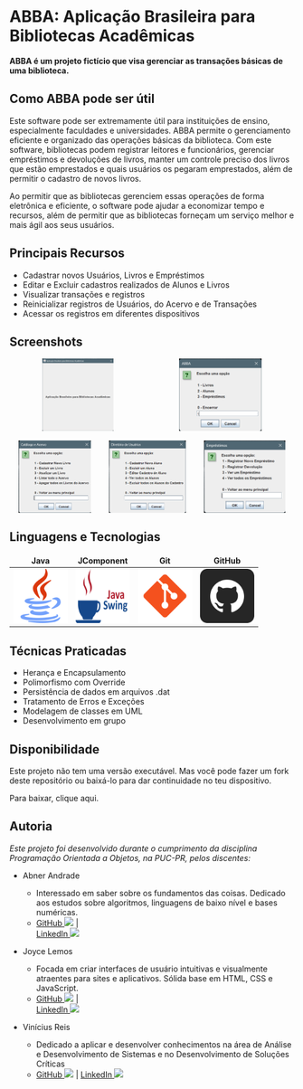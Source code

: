 # ABBA: Aplicação Brasileira para Bibliotecas Acadêmicas


**ABBA é um projeto fictício 
que visa gerenciar as transações básicas de uma biblioteca.**


## Como ABBA pode ser útil
Este software pode ser extremamente útil para instituições de ensino, especialmente faculdades e universidades. 
ABBA  permite o gerenciamento eficiente e organizado das operações básicas da biblioteca. 
Com este software, bibliotecas podem registrar leitores e funcionários, gerenciar empréstimos e devoluções de livros, manter um controle preciso dos livros que estão emprestados e quais usuários os pegaram emprestados, além de permitir o cadastro de novos livros.

Ao permitir que as bibliotecas gerenciem essas operações de forma eletrônica e eficiente, o software pode ajudar a economizar tempo e recursos, além de permitir que as bibliotecas forneçam um serviço melhor e mais ágil aos seus usuários. 

## Principais Recursos
- Cadastrar novos Usuários, Livros e Empréstimos
- Editar e Excluir cadastros realizados de Alunos e Livros
- Visualizar transações e registros
- Reinicializar registros de Usuários, do Acervo e de Transações
- Acessar os registros em diferentes dispositivos

## Screenshots
<div style="display: flex; justify-content: space-around;">
<img src="./to_readme/screenshot/screen-boasvindas.png" alt="Print de Menu Principal" height="128">
<img src="./to_readme/screenshot/screen-menuprincipal.png" alt="Print de Menu Principal" height="128">
</div>
<br>
<div style="display: flex; justify-content: space-around;">
<img src="./to_readme/screenshot/screen-acervo.png" alt="Print de Menu Principal" height="128">
<img src="./to_readme/screenshot/screen-usuarios.png" alt="Print de Menu Principal" height="128">
<img src="./to_readme/screenshot/screen-emprestimos.png" alt="Print de Menu Principal" height="128">
</div>

## Linguagens e Tecnologias
<table>
  <thead>
    <tr style="border: none;">
      <th style="border: none;">Java</th>
      <th style="border: none;">JComponent</th>
      <th style="border: none;">Git</th>
      <th style="border: none;">GitHub</th>
    </tr>
  </thead>
  <tbody >
    <tr style="border: none;">
      <td style="border: none;"><img src="./to_readme/java.png" width="96" height="96"></td>
      <td style="border: none;"><img src="./to_readme/javaswing.png" width="96" height="96"></td>
      <td style="border: none;"><img src="./to_readme/git.png" width="96" height="96"></td>
      <td style="border: none;"><img src="./to_readme/github.png" width="96" height="96"></td>
    </tr>
  </tbody>
</table>


## Técnicas Praticadas
- Herança e Encapsulamento
- Polimorfismo com Override
- Persistência de dados em arquivos .dat
- Tratamento de Erros e Exceções
- Modelagem de classes em UML
- Desenvolvimento em grupo


## Disponibilidade
Este projeto não tem uma versão executável. Mas você pode fazer um fork deste repositório ou baixá-lo para dar continuidade no teu dispositivo.

Para baixar, clique aqui.



## Autoria
_Este projeto foi desenvolvido durante o cumprimento da disciplina Programação Orientada a Objetos, na PUC-PR,
pelos discentes:_


- Abner Andrade
  - Interessado em saber sobre os fundamentos das coisas. Dedicado aos estudos sobre algoritmos, linguagens de baixo nível e bases numéricas.
  - <a href="https://www.linkedin.com/in/abnerandrade/" target="_blank"> GitHub
    <img src="https://img.icons8.com/office/16/null/external-link.png"></a> 
       |   
    <a href="https://www.linkedin.com/in/abnerandrade/" target="_blank"> LinkedIn
    <img src="https://img.icons8.com/office/16/null/external-link.png"></a>

    
- Joyce Lemos
    - Focada em criar interfaces de usuário intuitivas e visualmente atraentes para sites e aplicativos. Sólida base em HTML, CSS e JavaScript.
    - <a href="https://www.linkedin.com/in/joycelemos73/" target="_blank"> GitHub 
      <img src="https://img.icons8.com/office/16/null/external-link.png"></a>
       |  
      <a href="https://www.linkedin.com/in/joycelemos73/" target="_blank"> LinkedIn
      <img src="https://img.icons8.com/office/16/null/external-link.png"></a>

    
- Vinícius Reis
    - Dedicado a aplicar e desenvolver conhecimentos na área de Análise e Desenvolvimento de Sistemas e no Desenvolvimento de Soluções Críticas 
    - <a href="https://github.com/vinicr28" target="_blank"> GitHub
      <img src="https://img.icons8.com/office/16/null/external-link.png"></a>
       | 
      <a href="https://www.linkedin.com/in/vinicius-camargo-reis-9b7068253/" target="_blank"> LinkedIn
      <img src="https://img.icons8.com/office/16/null/external-link.png"></a>



